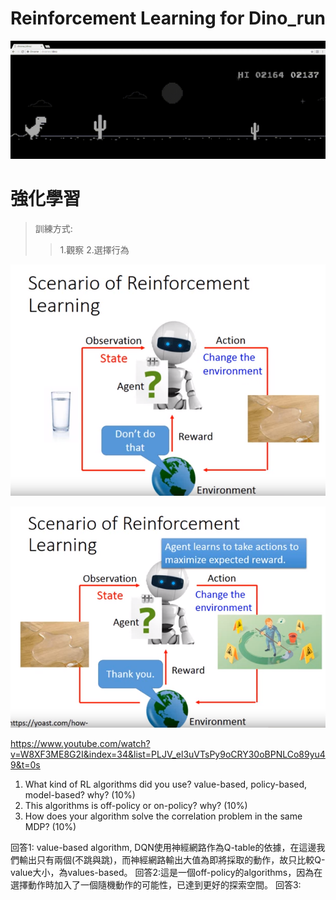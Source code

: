 # Reinforcement Learning for Dino_run


![image](https://github.com/baker12355/Dino_run/blob/master/dino.gif)


# 強化學習
> 訓練方式:
>> 1.觀察
>> 2.選擇行為


![image](https://github.com/baker12355/Dino_run/blob/master/RL_illustration_1.PNG)


![image](https://github.com/baker12355/Dino_run/blob/master/RL_illustration_2.PNG)





https://www.youtube.com/watch?v=W8XF3ME8G2I&index=34&list=PLJV_el3uVTsPy9oCRY30oBPNLCo89yu49&t=0s


1. What kind of RL algorithms did you use? value-based, policy-based, model-based? why? (10%)
2. This algorithms is off-policy or on-policy? why? (10%)
3. How does your algorithm solve the correlation problem in the same MDP? (10%)

回答1: value-based algorithm, DQN使用神經網路作為Q-table的依據，在這邊我們輸出只有兩個(不跳與跳)，而神經網路輸出大值為即將採取的動作，故只比較Q-value大小，為values-based。
回答2:這是一個off-policy的algorithms，因為在選擇動作時加入了一個隨機動作的可能性，已達到更好的探索空間。
回答3:
